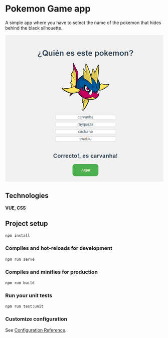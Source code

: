 # Pokemon Game app

A simple app where you have to select the name of the pokemon that hides behind the black silhouette.

![App pokemon](public/images/pokemon.png)

## Technologies

**VUE, CSS**

## Project setup

```
npm install
```

### Compiles and hot-reloads for development

```
npm run serve
```

### Compiles and minifies for production

```
npm run build
```

### Run your unit tests

```
npm run test:unit
```

### Customize configuration

See [Configuration Reference](https://cli.vuejs.org/config/).
